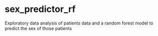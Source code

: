 # sex_predictor_rf
Exploratory data analysis of patients data and a random forest model to predict the sex of those patients
